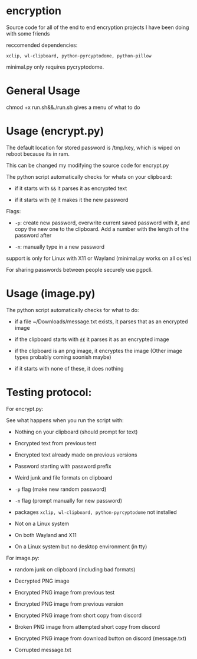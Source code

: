 # encryption
Source code for all of the end to end encryption projects I have been doing with some friends

reccomended dependencies:

`xclip, wl-clipboard, python-pyrcyptodome, python-pillow`

minimal.py only requires pycryptodome.

# General Usage

chmod +x run.sh&&./run.sh gives a menu of what to do

# Usage (encrypt.py)

The default location for stored password is /tmp/key, which is wiped on reboot because its in ram.

This can be changed my modifying the source code for encrypt.py

The python script automatically checks for whats on your clipboard:

- if it starts with `&&` it parses it as encrypted text

- if it starts with `@@` it makes it the new password

Flags:

- `-p`: create new password, overwrite current saved password with it, and copy the new one to the clipboard. Add a number with the length of the password after

- `-n`: manually type in a new password

support is only for Linux with X11 or Wayland (minimal.py works on all os'es)

For sharing passwords between people securely use pgpcli.

# Usage (image.py)

The python script automatically checks for what to do:

- if a file ~/Downloads/message.txt exists, it parses that as an encrypted image

- if the clipboard starts with `££` it parses it as an encrypted image

- if the clipboard is an png image, it encryptes the image (Other image types probably coming soonish maybe)

- if it starts with none of these, it does nothing


# Testing protocol:

For encrypt.py:

See what happens when you run the script with:

- Nothing on your clipboard (should prompt for text)

- Encrypted text from previous test

- Encrypted text already made on previous versions

- Password starting with password prefix

- Weird junk and file formats on clipboard

- `-p` flag (make new random password)

- `-n` flag (prompt manually for new password)

- packages `xclip, wl-clipboard, python-pyrcyptodome` not installed

- Not on a Linux system

- On both Wayland and X11

- On a Linux system but no desktop environment (in tty)

For image.py:

- random junk on clipboard (including bad formats)

- Decrypted PNG image

- Encrypted PNG image from previous test

- Encrypted PNG image from previous version

- Encrypted PNG image from short copy from discord

- Broken PNG image from attempted short copy from discord

- Encrypted PNG image from download button on discord (message.txt)

- Corrupted message.txt
